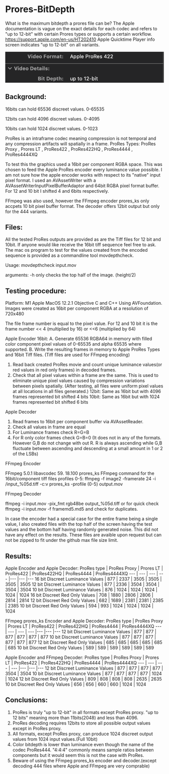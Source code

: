 # Prores-BitDepth

What is the maximum bitdepth a prores file can be? The Apple documentation is vague on the exact details for each codec and refers to "up to 12-bit" with certain Prores types or supports a certain workflow. https://support.apple.com/en-us/HT202410 Apple Quicktime Player info screen indicates "up to 12-bit" on all variants. 

![alt text](https://github.com/ColorlabMD/Prores-BitDepth/blob/main/qtplayerinfo.png)


## Background:

16bits can hold 65536 discreet values. 0-65535

12bits can hold 4096 discreet values. 0-4095

10bits can hold 1024 discreet values. 0-1023

ProRes is an intraframe codec meaning compression is not temporal and any compression artifacts will spatially in a frame.
ProRes Types:
 ProRes Proxy , Prores LT , ProRes422 , ProRes422HQ , ProRes4444 , ProRes4444XQ 

To test this the graphics used a 16bit per component RGBA space. This was chosen to feed the Apple ProRes encoder every luminance value possible. I am not sure how the apple encoder works with respect to its "native" input pixel format. I used an AVAssetWriter with a AVAssetWriterInputPixelBufferAdaptor and 64bit RGBA pixel format buffer. For 12 and 10 bit I shifted 4 and 6bits respectively.

FFmpeg was also used, however the FFmpeg encoder prores_ks only accpets 10 bit pixel buffer format. The decoder offers 12bit output but only for the 444 variants.


## Files:
All the tested ProRes outputs are provided as are the Tiff files for 12 bit and 10bit. If anyone would like receive the 16bit tiff sequence feel free to ask. 
The mac os program to test for the values created from the encoded sequence is provided as a commandline tool movdepthcheck.

Usage: movdepthcheck input.mov

arguments: -h only checks the top half of the image. (height/2)


## Testing procedure:

Platform: M1 Apple MacOS 12.2.1 Objective C and C++ Using AVFoundation.
Images were created as 16bit per component RGBA at a resolution of 720x480

The file frame number is equal to the pixel value. For 12 and 10 bit it is the frame number << 4 (multiplied by 16) or <<6 (multiplied by 64)


Apple Encoder
16bit:
A. Generate 65536 RGBA64 in memory with filled color component pixel values of 0-65535 and alpha 65535 where supported.
B. Write the resulting frames in memory to Apple ProRes Types and 16bit Tiff files. (Tiff files are used for FFmpeg encoding)
1. Read back created ProRes movie and count unique luminance values(or red values in red only frames) in decoded frames.
2. Check that all pixel values within a frame are the same. This is used to eliminate unique pixel values caused by compression variations between pixels spatially. (After testing, all files were uniform pixel values at all locations in all files generated.)
12bit:
Same as 16bit but with 4096 frames represented bit shifted 4 bits
10bit:
Same as 16bit but with 1024 frames represented bit shifted 6 bits

Apple Decoder
1. Read frames to 16bit per component buffer via AVAssetReader.
2. Check all values in frame are equal
3. For Luminance frames check R=G=B
4. For R only color frames check G=B=0 (It does not in any of the formats.  However G,B do not change with out R. R is always ascending while G,B fluctuate between ascending and descending at a small amount in 1 or 2 of the LSBs)

FFmpeg Encoder

FFmpeg 5.0.1  libavcodec 59. 18.100 prores_ks
FFmpeg command for the 16bit/component tiff files profiles 0-5:  ffmpeg -f image2 -framerate 24 -i /input_%05d.tiff -c:v prores_ks -profile (0-5) output.mov

FFmpeg Decoder

ffmpeg -i input.mov -pix_fmt rgb48be output_%05d.tiff or for quick check ffmpeg -i input.mov -f framemd5.md5 and check for duplicates.

In case the encoder had a special case for the entire frame being a single value, I also created files with the top half of the screen having the test values and the bottom half having randomly generated noise. This did not have any effect on the results. These files are avaible upon request but can not be zipped to fit under the github max file size limit.

## Results:

Apple Encoder and Apple Decoder:
ProRes type | ProRes Proxy | Prores LT | ProRes422 | ProRes422HQ | ProRes4444 | ProRes4444XQ 
--- | --- | --- | --- |--- |--- |---
16 bit Discreet Luminance Values | 877 | 2337 | 3505 | 3505 | 3505 | 3505 
12 bit Discreet Luminance Values | 877 | 2336 | 3504 | 3504 | 3504 | 3504 
10 bit Discreet Luminance Values | 876 | 1024 | 1024 | 1024 | 1024 | 1024 
16 bit Discreet Red Only Values | 708 | 1880 | 2806 | 2806 | 2814 | 2814 
12 bit Discreet Red Only Values | 682 | 1689 | 2381 | 2381 | 2385 | 2385 
10 bit Discreet Red Only Values | 594 | 993 | 1024 | 1024 | 1024 | 1024 

FFmpeg prores_ks Encoder and Apple Decoder:
ProRes type | ProRes Proxy | Prores LT | ProRes422 | ProRes422HQ | ProRes4444 | ProRes4444XQ 
--- | --- | --- | --- |--- |--- |---
12 bit Discreet Luminance Values | 877 | 877 | 877 | 877 | 877 | 877 
10 bit Discreet Luminance Values | 877 | 877 | 877 | 877 | 877 | 877 
12 bit Discreet Red Only Values | 685 | 685 | 685 | 685 | 685 | 685 
10 bit Discreet Red Only Values | 589 | 589 | 589 | 589 | 589 | 589 

Apple Encoder and FFmpeg Decoder:
ProRes type | ProRes Proxy | Prores LT | ProRes422 | ProRes422HQ | ProRes4444 | ProRes4444XQ 
--- | --- | --- | --- |--- |--- |---
12 bit Discreet Luminance Values | 877 | 877 | 877 | 877 | 3504 | 3504 
10 bit Discreet Luminance Values | 877 | 877 | 877 | 877 | 1024 | 1024
12 bit Discreet Red Only Values | 809 | 808 | 808 | 808 | 2635 | 2635 
10 bit Discreet Red Only Values | 656 | 656 | 660 | 660 | 1024 | 1024 

## Conclusions:

1. ProRes is truly "up to 12-bit" in all formats except ProRes proxy. "up to 12 bits" meaning more than 11bits(2048) and less than 4096. 
2. ProRes decoding requires 12bits to store all possible output values except in ProRes proxy.
3. All formats, except ProRes proxy, can produce 1024 discreet output values from 1024 input values.(Full 10bit)
4. Color bitdepth is lower than luminance even though the name of the codec ProRes444. "4:4:4" commonly means sample ratios between components but it would seem this is not the case with ProRes.
5. Beware of using the FFmpeg prores_ks encoder and decoder.(except decoding 444 files where Apple and FFmpeg are very comprable) 





